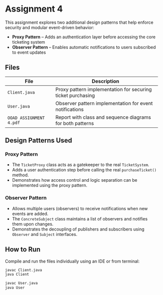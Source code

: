 
# Assignment 4

This assignment explores two additional design patterns that help enforce security and modular event-driven behavior:

- **Proxy Pattern** – Adds an authentication layer before accessing the core ticketing system  
- **Observer Pattern** – Enables automatic notifications to users subscribed to event updates


## Files

| File               | Description |
|--------------------|-------------|
| `Client.java`       | Proxy pattern implementation for securing ticket purchasing |
| `User.java`         | Observer pattern implementation for event notifications |
| `OOAD ASSIGNMENT 4.pdf` | Report with class and sequence diagrams for both patterns |


## Design Patterns Used

### Proxy Pattern
- The `TicketProxy` class acts as a gatekeeper to the real `TicketSystem`.
- Adds a user authentication step before calling the real `purchaseTicket()` method.
- Demonstrates how access control and logic separation can be implemented using the proxy pattern.

### Observer Pattern
- Allows multiple users (observers) to receive notifications when new events are added.
- The `ConcreteSubject` class maintains a list of observers and notifies them upon changes.
- Demonstrates the decoupling of publishers and subscribers using `Observer` and `Subject` interfaces.


## How to Run

Compile and run the files individually using an IDE or from terminal:

```bash
javac Client.java
java Client

javac User.java
java User
